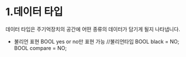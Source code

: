 # 1.데이터 타입
데이터 타입은 주기억장치의 공간에 어떤 종류의 데이터가 담기게 될지 
나타냅니다.

* 불리언 표현
BOOL
yes or no만 표현 가능
 //불리언타입
    BOOL black = NO;
    BOOL compare = NO;
    

